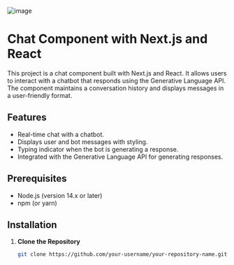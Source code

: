 ![image](https://github.com/user-attachments/assets/e9c7d36b-7aaf-4b99-8a31-b2275393652e)

# Chat Component with Next.js and React

This project is a chat component built with Next.js and React. It allows users to interact with a chatbot that responds using the Generative Language API. The component maintains a conversation history and displays messages in a user-friendly format.

## Features

- Real-time chat with a chatbot.
- Displays user and bot messages with styling.
- Typing indicator when the bot is generating a response.
- Integrated with the Generative Language API for generating responses.

## Prerequisites

- Node.js (version 14.x or later)
- npm (or yarn)

## Installation

1. **Clone the Repository**

   ```bash
   git clone https://github.com/your-username/your-repository-name.git


